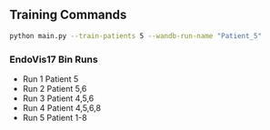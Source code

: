 ## Training Commands

```bash
python main.py --train-patients 5 --wandb-run-name "Patient_5"
```

### EndoVis17 Bin Runs

- Run 1 Patient 5
- Run 2 Patient 5,6
- Run 3 Patient 4,5,6
- Run 4 Patient 4,5,6,8
- Run 5 Patient 1-8